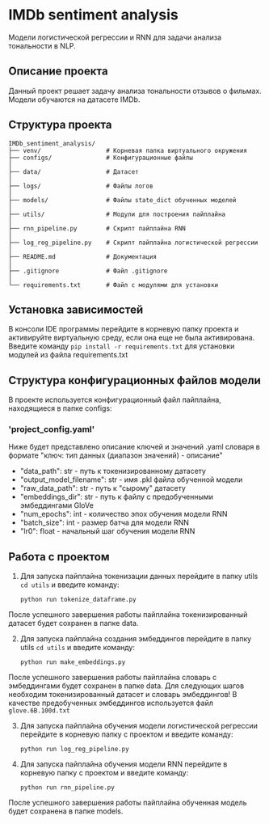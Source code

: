 # IMDb sentiment analysis

Модели логистической регрессии и RNN для задачи анализа тональности в NLP.

## Описание проекта

Данный проект решает задачу анализа тональности отзывов о фильмах.
Модели обучаются на датасете IMDb.

## Структура проекта

```
IMDb_sentiment_analysis/
├── venv/                  # Корневая папка виртуального окружения
├── configs/               # Конфигурационные файлы
│   
├── data/                  # Датасет
│   
├── logs/                  # Файлы логов
│   
├── models/                # Файлы state_dict обученных моделей
│    
├── utils/                 # Модули для построения пайплайна
│   
├── rnn_pipeline.py        # Скрипт пайплайна RNN
│   
├── log_reg_pipeline.py    # Скрипт пайплайна логистической регрессии
│ 
├── README.md              # Документация
│ 
├── .gitignore             # Файл .gitignore
│ 
└── requirements.txt       # Файл с модулями для установки
```

## Установка зависимостей
В консоли IDE программы перейдите в корневую папку проекта и активируйте виртуальную среду, если она еще не была активирована.
Введите команду
      ```
      pip install -r requirements.txt
      ``` 
для установки модулей из файла requirements.txt

## Структура конфигурационных файлов модели
В проекте используется конфигурационный файл пайплайна, находящиеся в папке configs:

### 'project_config.yaml'
Ниже будет представлено описание ключей и значений .yaml словаря в формате "ключ: тип данных (диапазон значений) - описание"
 - "data_path": str - путь к токенизированному датасету
 - "output_model_filename": str - имя .pkl файла обученной модели
 - "raw_data_path": str - путь к "сырому" датасету
 - "embeddings_dir": str - путь к файлу с предобученными эмбеддингами GloVe
 - "num_epochs": int - количество эпох обучения модели RNN
 - "batch_size": int - размер батча для модели RNN
 - "lr0": float - начальный шаг обучения модели RNN


## Работа с проектом
1. Для запуска пайплайна токенизации данных перейдите в папку utils `cd utils` и введите команду:
      ``` 
      python run tokenize_dataframe.py
      ``` 

После успешного завершения работы пайплайна токенизированный датасет будет сохранен в папке data.


2. Для запуска пайплайна создания эмбеддингов перейдите в папку utils `cd utils` и введите команду:
      ``` 
      python run make_embeddings.py
      ``` 

После успешного завершения работы пайплайна словарь с эмбеддингами будет сохранен в папке data.
Для следующих шагов необходим токенизированный датасет и словарь эмбеддингов!
В качестве предобученных эмбеддингов используется файл `glove.6B.100d.txt`

3. Для запуска пайплайна обучения модели логистической регрессии перейдите в корневую папку с проектом и введите команду: 
      ``` 
      python run log_reg_pipeline.py
      ``` 

4. Для запуска пайплайна обучения модели RNN перейдите в корневую папку с проектом и введите команду: 
      ``` 
      python run rnn_pipeline.py
      ```

После успешного завершения работы пайплайна обученная модель будет сохранена в папке models.
